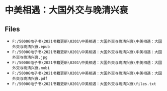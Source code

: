 # 中美相遇：大国外交与晚清兴衰

## Files

- `F:/5000G电子书\2021书籍更新\0201\中美相遇：大国外交与晚清兴衰\中美相遇：大国外交与晚清兴衰.epub`
- `F:/5000G电子书\2021书籍更新\0201\中美相遇：大国外交与晚清兴衰\中美相遇：大国外交与晚清兴衰.jpg`
- `F:/5000G电子书\2021书籍更新\0201\中美相遇：大国外交与晚清兴衰\中美相遇：大国外交与晚清兴衰.mobi`
- `F:/5000G电子书\2021书籍更新\0201\中美相遇：大国外交与晚清兴衰\中美相遇：大国外交与晚清兴衰.pdf`
- `F:/5000G电子书\2021书籍更新\0201\中美相遇：大国外交与晚清兴衰\files.txt`
